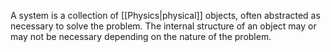 A system is a collection of [[Physics|physical]] objects, often abstracted as necessary to solve the problem. The internal structure of an object may or may not be necessary depending on the nature of the problem.
